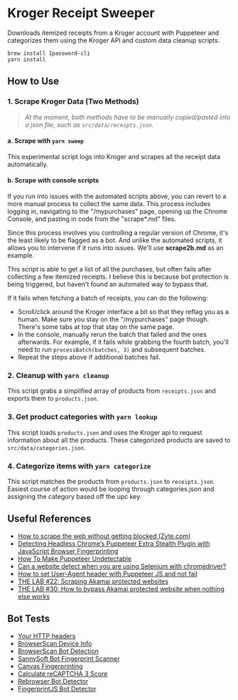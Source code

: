 # Kroger Receipt Sweeper
Downloads itemized receipts from a Kroger account with Puppeteer and categorizes them using the Kroger API and custom data cleanup scripts.

```
brew install 1password-cli
yarn install
```

## How to Use

### 1. Scrape Kroger Data (Two Methods)
> _At the moment, both methods have to be manually copied/pasted into a json file, such as `src/data/receipts.json`._

#### a. Scrape with `yarn sweep`
This experimental script logs into Kroger and scrapes all the receipt data automatically.

#### b. Scrape with console scripts
If you run into issues with the automated scripts above, you can revert to a more manual process to collect the same data. This process includes logging in, navigating to the "/mypurchases" page, opening up the Chrome Console, and pasting in code from the "scrape*.md" files.

Since this process involves you controlling a regular version of Chrome, it's the least likely to be flagged as a bot. And unlike the automated scripts, it allows you to intervene if it runs into issues. We'll use **scrape2b.md** as an example.

This script is able to get a list of all the purchases, but often fails after collecting a few itemized receipts. I believe this is because bot protection is being triggered, but haven't found an automated way to bypass that.

If it fails when fetching a batch of receipts, you can do the following:
- Scroll/click around the Kroger interface a bit so that they reflag you as a human. Make sure you stay on the "/mypurchases" page though. There's some tabs at top that stay on the same page.
- In the console, manually rerun the batch that failed and the ones afterwards. For example, if it fails while grabbing the fourth batch, you'll need to run `processBatch(batches, 3)` and subsequent batches.
- Repeat the steps above if additional batches fail.

### 2. Cleanup with `yarn cleanup`

This script grabs a simplified array of products from `receipts.json` and exports them to `products.json`.

### 3. Get product categories with `yarn lookup`
This script loads `products.json` and uses the Kroger api to request information about all the products. These categorized products are saved to `src/data/categories.json`.

### 4. Categorize items with `yarn categorize`
This script matches the products from `products.json` to `receipts.json`. Easiest course of action would be looping through categories.json and assigning the category based off the upc key.

## Useful References
- [How to scrape the web without getting blocked (Zyte.com)](https://www.zyte.com/blog/how-to-scrape-the-web-without-getting-blocked/)
- [Detecting Headless Chrome’s Puppeteer Extra Stealth Plugin with JavaScript Browser Fingerprinting](https://datadome.co/bot-management-protection/detecting-headless-chrome-puppeteer-extra-plugin-stealth/)
- [How To Make Puppeteer Undetectable](https://scrapeops.io/puppeteer-web-scraping-playbook/nodejs-puppeteer-make-puppeteer-undetectable/)
- [Can a website detect when you are using Selenium with chromedriver?](https://stackoverflow.com/questions/33225947/can-a-website-detect-when-you-are-using-selenium-with-chromedriver/41220267#41220267)
- [How to set User-Agent header with Puppeteer JS and not fail](https://filipvitas.medium.com/how-to-set-user-agent-header-with-puppeteer-js-and-not-fail-28c7a02165da)
- [THE LAB #22: Scraping Akamai protected websites](https://substack.thewebscraping.club/p/scraping-akamai-protected-website)
- [THE LAB #30: How to bypass Akamai protected website when nothing else works](https://substack.thewebscraping.club/p/the-lab-30-how-to-bypass-akamai-protected)

## Bot Tests
- [Your HTTP headers](https://deviceandbrowserinfo.com/http_headers)
- [BrowserScan Device Info](https://www.browserscan.net)
- [BrowserScan Bot Detection](https://www.browserscan.net/bot-detection)
- [SannySoft Bot Fingerprint Scanner](https://bot.sannysoft.com/)
- [Canvas Fingerprinting](https://browserleaks.com/canvas)
- [Calculate reCAPTCHA 3 Score](https://antcpt.com/eng/information/demo-form/recaptcha-3-test-score.html)
- [Rebrowser Bot Detector](https://bot-detector.rebrowser.net/)
- [FingerprintJS Bot Detector](https://fingerprintjs.github.io/BotD/main/)
